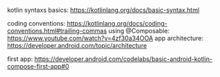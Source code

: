 kotlin syntaxs basics:	https://kotlinlang.org/docs/basic-syntax.html

coding conventions:	https://kotlinlang.org/docs/coding-conventions.html#trailing-commas
using @Composable:	https://www.youtube.com/watch?v=4zf30a34OOA
app architecture:	https://developer.android.com/topic/architecture

first app:		https://developer.android.com/codelabs/basic-android-kotlin-compose-first-app#0
